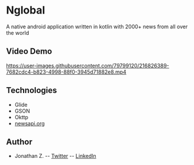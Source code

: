 # Nglobal

A native android application written in kotlin with 2000+ news from all over the world

## Video Demo

https://user-images.githubusercontent.com/79799120/216826389-7682cdc4-b823-4998-88f0-3945d71882e8.mp4

## Technologies

- Glide
- GSON
- Okttp
- [newsapi.org](https://newsapi.org)

## Author

- Jonathan Z. -- [Twitter](https://twitter.com/JonathanZihind4 ) -- [LinkedIn](https://www.linkedin.com/in/jonathan-z-0a40ab209/ )


